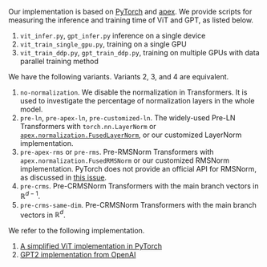 Our implementation is based on [PyTorch](https://pytorch.org/) and [apex](https://github.com/NVIDIA/apex).
We provide scripts for measuring the inference and training time of ViT and GPT, as listed below.

1. `vit_infer.py`, `gpt_infer.py` inference on a single device
2. `vit_train_single_gpu.py`, training on a single GPU
3. `vit_train_ddp.py`, `gpt_train_ddp.py`, training on multiple GPUs with data parallel training method

We have the following variants. Variants 2, 3, and 4 are equivalent.

1. `no-normalization`. We disable the normalization in Transformers. It is used to investigate the percentage of normalization layers in the whole model.
2. `pre-ln`, `pre-apex-ln`, `pre-customized-ln`. The widely-used Pre-LN Transformers with `torch.nn.LayerNorm` or [`apex.normalization.FusedLayerNorm`](https://nvidia.github.io/apex/layernorm.html), or our customized LayerNorm implementation.
3. `pre-apex-rms` or `pre-rms`. Pre-RMSNorm Transformers with `apex.normalization.FusedRMSNorm` or our customized RMSNorm implementation.
PyTorch does not provide an official API for RMSNorm, as discussed in [this issue](https://github.com/pytorch/pytorch/issues/72643).
4. `pre-crms`. Pre-CRMSNorm Transformers with the main branch vectors in $\mathbb{R}^{d-1}$.
5. `pre-crms-same-dim`. Pre-CRMSNorm Transformers with the main branch vectors in $\mathbb{R}^{d}$.

We refer to the following implementation.
1. [A simplified ViT implementation in PyTorch](https://github.com/lucidrains/vit-pytorch)
2. [GPT2 implementation from OpenAI](https://github.com/openai/gpt-2)
